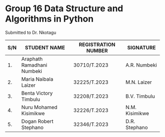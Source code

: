 # Group 16 Data Structure and Algorithms in Python

Submitted to Dr. Nkotagu

| S/N | STUDENT NAME                | REGISTRATION NUMBER | SIGNATURE |
| --- | --------------------------- | ------------------- | --------- |
| 1.  | Araphath Ramadhani Numbeki  | 30710/T.2023        | A.R. Numbeki |
| 2.  | Maria Naibala Laizer        | 32225/T.2023        | M.N. Laizer |
| 3.  | Benta Victory Timbulu       | 32208/T.2023        | B.V. Timbulu |
| 4.  | Nuru Mohamed Kisimikwe      | 32226/T.2023        | N.M. Kisimikwe |
| 5.  | Dogan Robert Stephano       | 32346/T.2023        | D.R. Stephano |
